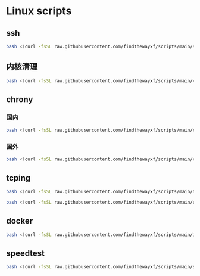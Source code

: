 # Linux scripts



## ssh

```bash
bash <(curl -fsSL raw.githubusercontent.com/findthewayxf/scripts/main/ssh.sh) -og findthewayxf -p 22122 -d
```



## 内核清理

```bash
bash <(curl -fsSL raw.githubusercontent.com/findthewayxf/scripts/main/ckernel.sh) 
```



## chrony

### 国内

```bash
bash <(curl -fsSL raw.githubusercontent.com/findthewayxf/scripts/main/chrony-in.sh)
```

### 国外

```bash
bash <(curl -fsSL raw.githubusercontent.com/findthewayxf/scripts/main/chrony-out.sh)
```



## tcping

```bash
bash <(curl -fsSL raw.githubusercontent.com/findthewayxf/scripts/main/tcping.sh) 
```

```bash
bash <(curl -fsSL raw.githubusercontent.com/findthewayxf/scripts/main/uninstall-tcping.sh) 
```



## docker

```bash
bash <(curl -fsSL raw.githubusercontent.com/findthewayxf/scripts/main/install-docker.sh) 
```



## speedtest

```bash
bash <(curl -fsSL raw.githubusercontent.com/findthewayxf/scripts/main/speedtest.sh) 
```

